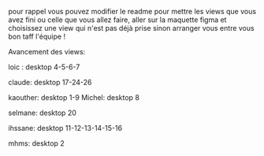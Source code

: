 pour rappel vous pouvez modifier le readme pour mettre les views que vous avez fini ou celle que vous allez faire, aller sur la maquette figma et choisissez une view qui n'est pas déjà prise sinon arranger vous entre vous bon taff l'équipe !

Avancement des views:

loic : 
desktop 4-5-6-7

claude:
desktop 17-24-26

kaouther:
desktop 1-9
Michel:
desktop 8

selmane:
desktop 20

ihssane:
desktop 11-12-13-14-15-16

mhms:
desktop 2
